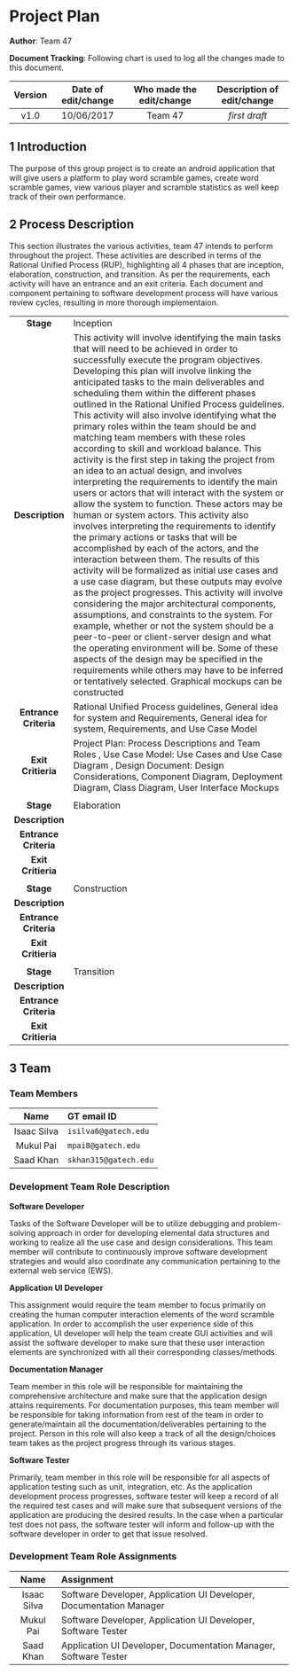 
# Project Plan

<!--*This is the template for your project plan. The parts in italics are concise explanations of what should go in the corresponding sections and should not appear in the final document.*-->

**Author**:  Team 47 


**Document Tracking**: Following chart is used to log all the changes made to this document.

| Version | Date of edit/change | Who made the edit/change | Description of edit/change |
| :-----: | :-----------------: | :----------------------: | :------------------------: |
|    v1.0     |    10/06/2017                 |   Team 47                       |           *first draft*                 |

## 1 Introduction

<!--*Here you introduce the product. Keep this  clean and simple, one or two sentences at most.*-->

The purpose of this group project is to create an android application that will give users a platform to play word scramble games, create word scramble games, view various player and scramble statistics as well keep track of their own performance.

## 2 Process Description

<!--*Process description as a set of activities; for each activity, provide the following:*-->

<!--- *Activity name (verb or verb phrase)*
- *Activity description (concise paragraph)*
- *Entrance criteria (inputs needed for the activity)*
- *Exit criteria (outputs produced by the activity and how you know it has been completed satisfactorily)*-->

This section illustrates the various activities, team 47 intends to perform throughout the project. These activities are described in terms of the Rational Unified Process (RUP), highlighting all 4 phases that are inception, elaboration, construction, and transition. As per the requirements, each activity will have an entrance and an exit criteria. Each document and component pertaining to software development process will have various review cycles, resulting in more thorough implementaion.

|||
|:---:|:---|
|**Stage**|Inception|
|**Description**|This activity will involve identifying the main tasks that will need to be achieved in order to successfully execute the program objectives. Developing this plan will involve linking the anticipated tasks to the main deliverables and scheduling them within the different phases outlined in the Rational Unified Process guidelines. This activity will also involve identifying what the primary roles within the team should be and matching team members with these roles according to skill and workload balance. This activity is the first step in taking the project from an idea to an actual design, and involves interpreting the requirements to identify the main users or actors that will interact with the system or allow the system to function. These actors may be human or system actors. This activity also involves interpreting the requirements to identify the primary actions or tasks that will be accomplished by each of the actors, and the interaction between them. The results of this activity will be formalized as initial use cases and a use case diagram, but these outputs may evolve as the project progresses. This activity will involve considering the major architectural components, assumptions, and constraints to the system. For example, whether or not the system should be a peer-to-peer or client-server design and what the operating environment will be. Some of these aspects of the design may be specified in the requirements while others may have to be inferred or tentatively selected. Graphical mockups can be constructed|
|**Entrance Criteria**|Rational Unified Process guidelines, General idea for system and Requirements, General idea for system, Requirements, and Use Case Model|
|**Exit Critieria**|Project Plan: Process Descriptions and Team Roles , Use Case Model: Use Cases and Use Case Diagram , Design Document: Design Considerations, Component Diagram, Deployment Diagram, Class Diagram, User Interface Mockups |
|||
|**Stage**|Elaboration|
|**Description**||
|**Entrance Criteria**||
|**Exit Critieria**||
|||
|**Stage**|Construction|
|**Description**||
|**Entrance Criteria**||
|**Exit Critieria**||
|||
|**Stage**|Transition|
|**Description**||
|**Entrance Criteria**||
|**Exit Critieria**||


## 3 Team

<!--*Describe the team and their roles (there may be more roles than there are team members)*-->

<!--- *Team members' names*
- *Roles, with a short description of each role*
- *Table showing which team member(s) has which role(s)*-->

### Team Members

| Name | GT email ID |
| :-----: | :----------------- |
| Isaac Silva | ```isilva6@gatech.edu``` |
| Mukul Pai | ```mpai8@gatech.edu``` |
| Saad Khan | ```skhan315@gatech.edu``` |

### Development Team Role Description

**Software Developer**

Tasks of the Software Developer will be to utilize debugging and problem-solving approach in order for developing elemental data structures and working to realize all the use case and design considerations. This team member will contribute to continuously improve software development strategies and would also coordinate any communication pertaining to the external web service (EWS).

**Application UI Developer**
 
This assignment would require the team member to focus primarily on creating the human computer interaction elements of the word scramble application. In order to accomplish the user experience side of this application, UI developer will help the team create GUI activities and will assist the software developer to make sure that these user interaction elements are synchronized with all their corresponding classes/methods.

**Documentation Manager**
 
Team member in this role will be responsible for maintaining the comprehensive architecture and make sure that the application design attains requirements. For documentation purposes, this team member will be responsible for taking information from rest of the team in order to generate/maintain all the documentation/deliverables pertaining to the project. Person in this role will also keep a track of all the design/choices team takes as the project progress through its various stages.
 
**Software Tester** 

Primarily, team member in this role will be responsible for all aspects of application testing such as unit, integration, etc. As the application development process progresses, software tester will keep a record of all the required test cases and will make sure that subsequent versions of the application are producing the desired results. In the case when a particular test does not pass, the software tester will inform and follow-up with the software developer in order to get that issue resolved. 

### Development Team Role Assignments

| Name | Assignment |
| :-----: | :----------------- |
| Isaac Silva | Software Developer,  Application UI Developer, Documentation Manager|
| Mukul Pai | Software Developer,  Application UI Developer, Software Tester|
| Saad Khan | Application UI Developer, Documentation Manager, Software Tester|


